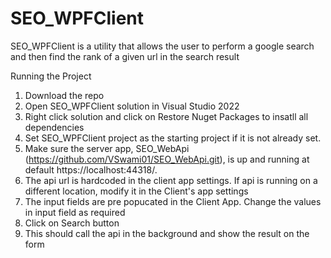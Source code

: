 # SEO_WPFClient
SEO_WPFClient is a utility that allows the user to perform a google search and then find the rank of a given url in the search result

Running the Project
1. Download the repo
2. Open SEO_WPFClient solution in Visual Studio 2022
3. Right click solution and click on Restore Nuget Packages to insatll all dependencies
4. Set SEO_WPFClient project as the starting project if it is not already set.
5. Make sure the server app, SEO_WebApi (https://github.com/VSwami01/SEO_WebApi.git), is up and running at default https://localhost:44318/. 
6. The api url is hardcoded in the client app settings. If api is running on a different location, modify it in the Client's app settings
7. The input fields are pre popucated in the Client App. Change the values in input field as required
8. Click on Search button
9. This should call the api in the background and show the result on the form
